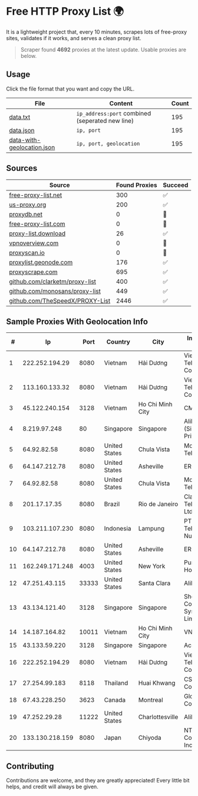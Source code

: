 
# Free HTTP Proxy List 🌍

It is a lightweight project that, every 10 minutes, scrapes lots of free-proxy sites, validates if it works, and serves a clean proxy list.


> Scraper found **4692** proxies at the latest update. Usable proxies are below.

## Usage

Click the file format that you want and copy the URL.


|File|Content|Count|
|----|-------|-----|
|[data.txt](https://raw.githubusercontent.com/themiralay/Proxy-List-World/master/data.txt)|`ip_address:port` combined (seperated new line)|195|
|[data.json](https://raw.githubusercontent.com/themiralay/Proxy-List-World/master/data.json)|`ip, port`|195|
|[data-with-geolocation.json](https://raw.githubusercontent.com/themiralay/Proxy-List-World/master/data-with-geolocation.json)|`ip, port, geolocation`|195|

## Sources

|Source|Found Proxies|Succeed|
|------|-------------|-------|
|[free-proxy-list.net](https://free-proxy-list.net)|300|✅|
|[us-proxy.org](https://www.us-proxy.org)|200|✅|
|[proxydb.net](http://proxydb.net)|0|🚫|
|[free-proxy-list.com](https://free-proxy-list.com/?page=&port=&type%5B%5D=http&type%5B%5D=https&up_time=0&search=Search)|0|🚫|
|[proxy-list.download](https://www.proxy-list.download/HTTP)|26|✅|
|[vpnoverview.com](https://vpnoverview.com/privacy/anonymous-browsing/free-proxy-servers)|0|🚫|
|[proxyscan.io](https://www.proxyscan.io)|0|🚫|
|[proxylist.geonode.com](https://proxylist.geonode.com/api/proxy-list?limit=300&page=1&sort_by=lastChecked&sort_type=desc&protocols=http,https)|176|✅|
|[proxyscrape.com](https://api.proxyscrape.com/v2/?request=displayproxies&protocol=http&timeout=10000&country=all&ssl=all&anonymity=all)|695|✅|
|[github.com/clarketm/proxy-list](https://raw.githubusercontent.com/clarketm/proxy-list/master/proxy-list-raw.txt)|400|✅|
|[github.com/monosans/proxy-list](https://raw.githubusercontent.com/monosans/proxy-list/main/proxies/http.txt)|449|✅|
|[github.com/TheSpeedX/PROXY-List](https://raw.githubusercontent.com/TheSpeedX/PROXY-List/master/http.txt)|2446|✅|


## Sample Proxies With Geolocation Info

|#|Ip|Port|Country|City|Internet Service Provider|
|-|--|----|-------|----|-------------------------|
|1|222.252.194.29|8080|Vietnam|Hải Dương|VietNam Post and Telecom Corporation|
|2|113.160.133.32|8080|Vietnam|Hải Dương|VietNam Post and Telecom Corporation|
|3|45.122.240.154|3128|Vietnam|Ho Chi Minh City|CMCTELECOM|
|4|8.219.97.248|80|Singapore|Singapore|Alibaba Cloud (Singapore) Private Limited|
|5|64.92.82.58|8080|United States|Chula Vista|Momentum Telecom, Inc.|
|6|64.147.212.78|8080|United States|Asheville|ERC Broadband|
|7|64.92.82.58|8080|United States|Chula Vista|Momentum Telecom, Inc.|
|8|201.17.17.35|8080|Brazil|Rio de Janeiro|Claro NXT Telecomunicacoes Ltda|
|9|103.211.107.230|8080|Indonesia|Lampung|PT Atmega Telecomindo Nusantara|
|10|64.147.212.78|8080|United States|Asheville|ERC Broadband|
|11|162.249.171.248|4003|United States|New York|PureVoltage Hosting Inc.|
|12|47.251.43.115|33333|United States|Santa Clara|Alibaba Cloud LLC|
|13|43.134.121.40|3128|Singapore|Singapore|Shenzhen Tencent Computer Systems Company Limited|
|14|14.187.164.82|10011|Vietnam|Ho Chi Minh City|VNPT|
|15|43.133.59.220|3128|Singapore|Singapore|Aceville Pte.ltd|
|16|222.252.194.29|8080|Vietnam|Hải Dương|VietNam Post and Telecom Corporation|
|17|27.254.99.183|8118|Thailand|Huai Khwang|CS Loxinfo Public Company Limited|
|18|67.43.228.250|3623|Canada|Montreal|GloboTech Communications|
|19|47.252.29.28|11222|United States|Charlottesville|Alibaba.com LLC|
|20|133.130.218.159|8080|Japan|Chiyoda|NTT PC Communications, Inc.|



## Contributing

Contributions are welcome, and they are greatly appreciated! Every
little bit helps, and credit will always be given.

